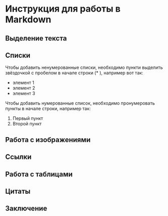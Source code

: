 # Инструкция для работы в Markdown

## Выделение текста

## Списки

Чтобы добавить ненумерованные списки, необходимо пункти выделить звёздочкой с пробелом в начале строки (* ), например вот так:
* элемент 1
* элемент 2
* элемент 3

Чтобы добавить нумерованные список, необходимо пронумеровать пункты в начале строки, например так:
1. Первый пункт
2. Второй пункт

## Работа с изображениями

## Ссылки

## Работа с таблицами

## Цитаты

## Заключение